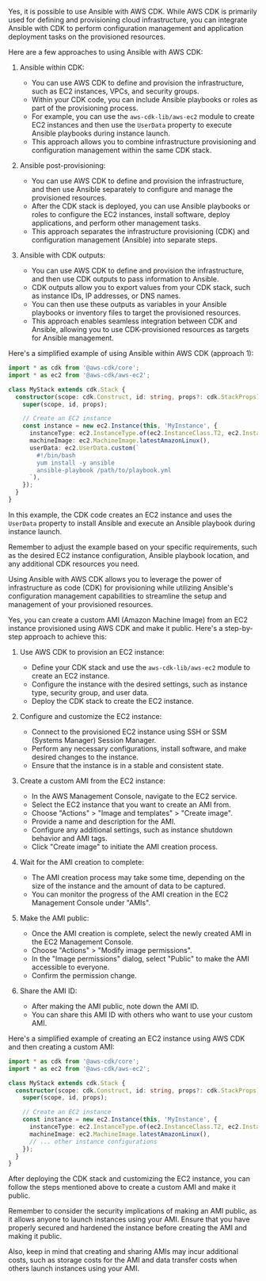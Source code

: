 Yes, it is possible to use Ansible with AWS CDK. While AWS CDK is primarily used for defining and provisioning cloud infrastructure, you can integrate Ansible with CDK to perform configuration management and application deployment tasks on the provisioned resources.

Here are a few approaches to using Ansible with AWS CDK:

1. Ansible within CDK:
   - You can use AWS CDK to define and provision the infrastructure, such as EC2 instances, VPCs, and security groups.
   - Within your CDK code, you can include Ansible playbooks or roles as part of the provisioning process.
   - For example, you can use the `aws-cdk-lib/aws-ec2` module to create EC2 instances and then use the `UserData` property to execute Ansible playbooks during instance launch.
   - This approach allows you to combine infrastructure provisioning and configuration management within the same CDK stack.

2. Ansible post-provisioning:
   - You can use AWS CDK to define and provision the infrastructure, and then use Ansible separately to configure and manage the provisioned resources.
   - After the CDK stack is deployed, you can use Ansible playbooks or roles to configure the EC2 instances, install software, deploy applications, and perform other management tasks.
   - This approach separates the infrastructure provisioning (CDK) and configuration management (Ansible) into separate steps.

3. Ansible with CDK outputs:
   - You can use AWS CDK to define and provision the infrastructure, and then use CDK outputs to pass information to Ansible.
   - CDK outputs allow you to export values from your CDK stack, such as instance IDs, IP addresses, or DNS names.
   - You can then use these outputs as variables in your Ansible playbooks or inventory files to target the provisioned resources.
   - This approach enables seamless integration between CDK and Ansible, allowing you to use CDK-provisioned resources as targets for Ansible management.

Here's a simplified example of using Ansible within AWS CDK (approach 1):

```typescript
import * as cdk from '@aws-cdk/core';
import * as ec2 from '@aws-cdk/aws-ec2';

class MyStack extends cdk.Stack {
  constructor(scope: cdk.Construct, id: string, props?: cdk.StackProps) {
    super(scope, id, props);

    // Create an EC2 instance
    const instance = new ec2.Instance(this, 'MyInstance', {
      instanceType: ec2.InstanceType.of(ec2.InstanceClass.T2, ec2.InstanceSize.MICRO),
      machineImage: ec2.MachineImage.latestAmazonLinux(),
      userData: ec2.UserData.custom(`
        #!/bin/bash
        yum install -y ansible
        ansible-playbook /path/to/playbook.yml
      `),
    });
  }
}
```

In this example, the CDK code creates an EC2 instance and uses the `UserData` property to install Ansible and execute an Ansible playbook during instance launch.

Remember to adjust the example based on your specific requirements, such as the desired EC2 instance configuration, Ansible playbook location, and any additional CDK resources you need.

Using Ansible with AWS CDK allows you to leverage the power of infrastructure as code (CDK) for provisioning while utilizing Ansible's configuration management capabilities to streamline the setup and management of your provisioned resources.

Yes, you can create a custom AMI (Amazon Machine Image) from an EC2 instance provisioned using AWS CDK and make it public. Here's a step-by-step approach to achieve this:

1. Use AWS CDK to provision an EC2 instance:
   - Define your CDK stack and use the `aws-cdk-lib/aws-ec2` module to create an EC2 instance.
   - Configure the instance with the desired settings, such as instance type, security group, and user data.
   - Deploy the CDK stack to create the EC2 instance.

2. Configure and customize the EC2 instance:
   - Connect to the provisioned EC2 instance using SSH or SSM (Systems Manager) Session Manager.
   - Perform any necessary configurations, install software, and make desired changes to the instance.
   - Ensure that the instance is in a stable and consistent state.

3. Create a custom AMI from the EC2 instance:
   - In the AWS Management Console, navigate to the EC2 service.
   - Select the EC2 instance that you want to create an AMI from.
   - Choose "Actions" > "Image and templates" > "Create image".
   - Provide a name and description for the AMI.
   - Configure any additional settings, such as instance shutdown behavior and AMI tags.
   - Click "Create image" to initiate the AMI creation process.

4. Wait for the AMI creation to complete:
   - The AMI creation process may take some time, depending on the size of the instance and the amount of data to be captured.
   - You can monitor the progress of the AMI creation in the EC2 Management Console under "AMIs".

5. Make the AMI public:
   - Once the AMI creation is complete, select the newly created AMI in the EC2 Management Console.
   - Choose "Actions" > "Modify image permissions".
   - In the "Image permissions" dialog, select "Public" to make the AMI accessible to everyone.
   - Confirm the permission change.

6. Share the AMI ID:
   - After making the AMI public, note down the AMI ID.
   - You can share this AMI ID with others who want to use your custom AMI.

Here's a simplified example of creating an EC2 instance using AWS CDK and then creating a custom AMI:

```typescript
import * as cdk from '@aws-cdk/core';
import * as ec2 from '@aws-cdk/aws-ec2';

class MyStack extends cdk.Stack {
  constructor(scope: cdk.Construct, id: string, props?: cdk.StackProps) {
    super(scope, id, props);

    // Create an EC2 instance
    const instance = new ec2.Instance(this, 'MyInstance', {
      instanceType: ec2.InstanceType.of(ec2.InstanceClass.T2, ec2.InstanceSize.MICRO),
      machineImage: ec2.MachineImage.latestAmazonLinux(),
      // ... other instance configurations
    });
  }
}
```

After deploying the CDK stack and customizing the EC2 instance, you can follow the steps mentioned above to create a custom AMI and make it public.

Remember to consider the security implications of making an AMI public, as it allows anyone to launch instances using your AMI. Ensure that you have properly secured and hardened the instance before creating the AMI and making it public.

Also, keep in mind that creating and sharing AMIs may incur additional costs, such as storage costs for the AMI and data transfer costs when others launch instances using your AMI.
